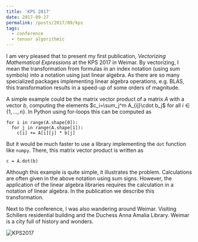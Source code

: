 ```yaml
---
title: 'KPS 2017'
date: 2017-09-27
permalink: /posts/2017/09/kps
tags:
  - conference
  - tensor algorithmic
---
```


I am very pleased that to present my first publication, _Vectorizing Mathematical Expressions_ at the KPS 2017 in Weimar. By vectorizing, I mean the transformation from formulas in an index notation (using sum symbols) into a notation using just linear algebra. As there are so many specialized packages implementing linear algebra operations, e.g. BLAS, this transformation results in a speed-up of some orders of magnitude. 

A simple example could be the matrix vector product of a matrix $A$ with a vector $b$, computing the elements $c_i=\sum_j^m A_{ij}\cdot b_j$ for all $i\in\{{1,\dots,n\}}$. In Python using for-loops this can be computed as
````
for i in range(A.shape[0]):
  for j in range(A.shape[1]):
    c[i] += A[i][j] * b[j]
`````
But it would be much faster to use a library implementing the `dot` function like `numpy`. There, this matrix vector product is written as
````
c = A.dot(b)
````
Although this example is quite simple, it illustrates the problem. Calculations are often given in the above notation using sum signs. However, the application of the linear algebra libraries requires the calculation in a notation of linear algebra. In the publication we describe this transformation.

Next to the conference, I was also wandering around Weimar. Visiting Schillers residential building and the Duchess Anna Amalia Library. Weimar is a city full of history and wonders.

![KPS2017](/images/kps2017.png) 